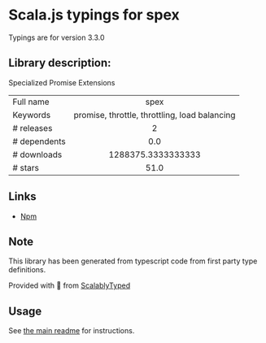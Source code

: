
# Scala.js typings for spex

Typings are for version 3.3.0

## Library description:
Specialized Promise Extensions

|                    |                 |
| ------------------ | :-------------: |
| Full name          | spex |
| Keywords           | promise, throttle, throttling, load balancing |
| # releases         | 2 |
| # dependents       | 0.0 |
| # downloads        | 1288375.3333333333 |
| # stars            | 51.0 |

## Links
- [Npm](https://www.npmjs.com/package/spex)
    


## Note
This library has been generated from typescript code from first party type definitions.

Provided with :purple_heart: from [ScalablyTyped](https://github.com/oyvindberg/ScalablyTyped)

## Usage
See [the main readme](../../readme.md) for instructions.


